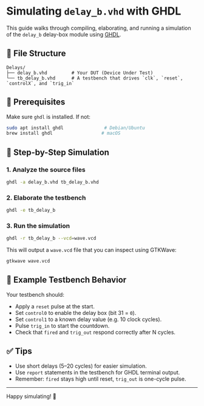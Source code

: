 # Simulating `delay_b.vhd` with GHDL

This guide walks through compiling, elaborating, and running a simulation of the `delay_b` delay-box module using [GHDL](https://ghdl.github.io/ghdl/).

## 📁 File Structure

```
Delays/
├── delay_b.vhd         # Your DUT (Device Under Test)
└── tb_delay_b.vhd      # A testbench that drives `clk`, `reset`, `controlX`, and `trig_in`
```

## 🧰 Prerequisites

Make sure `ghdl` is installed. If not:

```bash
sudo apt install ghdl               # Debian/Ubuntu
brew install ghdl                  # macOS
```

## 🚦 Step-by-Step Simulation

### 1. Analyze the source files

```bash
ghdl -a delay_b.vhd tb_delay_b.vhd
```

### 2. Elaborate the testbench

```bash
ghdl -e tb_delay_b
```

### 3. Run the simulation

```bash
ghdl -r tb_delay_b --vcd=wave.vcd
```

This will output a `wave.vcd` file that you can inspect using GTKWave:

```bash
gtkwave wave.vcd
```

## 🧪 Example Testbench Behavior

Your testbench should:
- Apply a `reset` pulse at the start.
- Set `control0` to enable the delay box (bit 31 = `0`).
- Set `control1` to a known delay value (e.g. 10 clock cycles).
- Pulse `trig_in` to start the countdown.
- Check that `fired` and `trig_out` respond correctly after N cycles.

## ✅ Tips

- Use short delays (5–20 cycles) for easier simulation.
- Use `report` statements in the testbench for GHDL terminal output.
- Remember: `fired` stays high until reset, `trig_out` is one-cycle pulse.

---

Happy simulating! 🚀